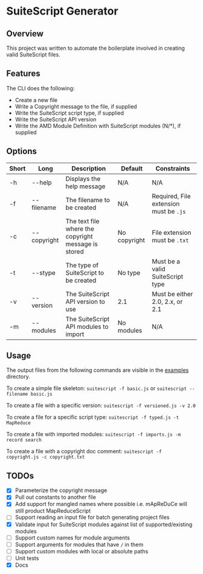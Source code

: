 # SuiteScript Generator

## Overview
This project was written to automate the boilerplate involved in creating valid SuiteScript files.

## Features
The CLI does the following:
- Create a new file
- Write a Copyright message to the file, if supplied
- Write the SuiteScript script type, if supplied
- Write the SuiteScript API version
- Write the AMD Module Definition with SuiteScript modules (N/*), if supplied

## Options
| Short | Long | Description | Default | Constraints |
| ----- | ---- | ----------- | ------- | ----------- |
|  -h   | --help | Displays the help message | N/A | N/A |
|  -f   | --filename | The filename to be created | N/A | Required, File extension must be `.js` |
|  -c   | --copyright | The text file where the copyright message is stored | No copyright | File extension must be `.txt` |
|  -t   | --stype | The type of SuiteScript to be created | No type | Must be a valid SuiteScript type |
|  -v   | --version | The SuiteScript API version to use | 2.1 | Must be either 2.0, 2.x, or 2.1 |
|  -m   | --modules | The SuiteScript API modules to import | No modules | N/A |

## Usage
The output files from the following commands are visible in the [examples](examples) directory.

To create a simple file skeleton:
`suitescript -f basic.js` or `suitescript --filename basic.js`

To create a file with a specific version:
`suitescript -f versioned.js -v 2.0`

To create a file for a specific script type:
`suitescript -f typed.js -t MapReduce`

To create a file with imported modules:
`suitescript -f imports.js -m record search`

To create a file with a copyright doc comment:
`suitescript -f copyright.js -c copyright.txt`

## TODOs
- [X] Parameterize the copyright message
- [X] Pull out constants to another file
- [X] Add support for mangled names where possible i.e. mApReDuCe will still product MapReduceScript
- [ ] Support reading an input file for batch generating project files
- [X] Validate input for SuiteScript modules against list of supported/existing modules
- [ ] Support custom names for module arguments
- [ ] Support arguments for modules that have `/` in them
- [ ] Support custom modules with local or absolute paths
- [ ] Unit tests
- [X] Docs
